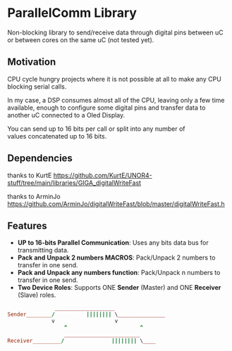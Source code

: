 
# ParallelComm Library

Non-blocking library to send/receive data through digital pins between uC or 
between cores on the same uC (not tested yet).

## Motivation

CPU cycle hungry projects where it is not possible at all to make any 
CPU blocking serial calls.

In my case, a DSP consumes almost all of the CPU, leaving only a few time 
available, enough to configure some digital pins and 
transfer data to another uC connected to a Oled Display.

You can send up to 16 bits per call or split into any number of  
values concatenated up to 16 bits.

## Dependencies

thanks to KurtE
https://github.com/KurtE/UNOR4-stuff/tree/main/libraries/GIGA_digitalWriteFast

thanks to ArminJo
https://github.com/ArminJo/digitalWriteFast/blob/master/digitalWriteFast.h

## Features

- **UP to 16-bits Parallel Communication**: Uses any bits data bus for transmitting data.
- **Pack and Unpack 2 numbers MACROS**: Pack/Unpack 2 numbers to transfer in one send.
- **Pack and Unpack any numbers function**: Pack/Unpack n numbers to transfer in one send.
- **Two Device Roles**: Supports ONE **Sender** (Master) and ONE **Receiver** (Slave) roles.


```ruby
               ___________________
Sender________/          |||||||| \_______________
              v                   v
                  ^                       ^
                  ________________________
Receiver_________/               |||||||| \____

```